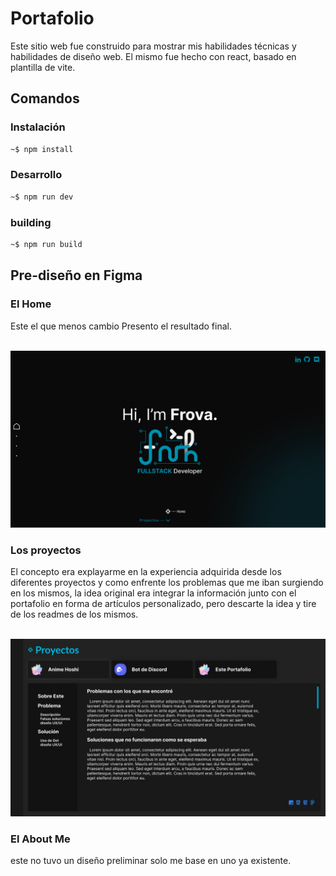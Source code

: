# Portafolio
Este sitio web fue construido para mostrar mis habilidades técnicas y habilidades de diseño web.
El mismo fue hecho con react, basado en plantilla de vite.
## Comandos
### Instalación
``` bash
~$ npm install
```
### Desarrollo
``` bash
~$ npm run dev
```
### building
``` bash
~$ npm run build
```
## Pre-diseño en Figma
### El Home
Este el que menos cambio Presento el resultado final.

<br>![captura del Home](./resources/home.png)

### Los proyectos
El concepto era explayarme en la experiencia adquirida desde los diferentes proyectos y como enfrente los problemas que me iban surgiendo en los mismos, la idea original era integrar la información junto con el portafolio en forma de artículos personalizado, pero descarte la idea y tire de los readmes de los mismos.

<br>![captura del proyecto](./resources/Proyecto.png)

### El About Me
este no tuvo un diseño preliminar solo me base en uno ya existente.
